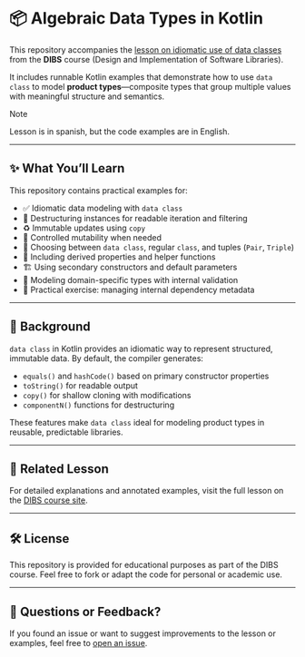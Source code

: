 # 📦 Algebraic Data Types in Kotlin

This repository accompanies the [lesson on idiomatic use of data classes](https://dibs.ravenhill.cl/docs/type-fundamentals/algebraic-data-types/records-2/kt/) from the **DIBS** course (Design and Implementation of Software Libraries).

It includes runnable Kotlin examples that demonstrate how to use `data class` to model **product types**—composite types that group multiple values with meaningful structure and semantics.

>[!note]
> Lesson is in spanish, but the code examples are in English.

---

## ✨ What You’ll Learn

This repository contains practical examples for:

- ✅ Idiomatic data modeling with `data class`
- 🧪 Destructuring instances for readable iteration and filtering
- ♻️ Immutable updates using `copy`
- 🔄 Controlled mutability when needed
- 🧩 Choosing between `data class`, regular `class`, and tuples (`Pair`, `Triple`)
- 🧠 Including derived properties and helper functions
- 🏗️ Using secondary constructors and default parameters
- 🧰 Modeling domain-specific types with internal validation
- 📁 Practical exercise: managing internal dependency metadata

---

## 🧠 Background

`data class` in Kotlin provides an idiomatic way to represent structured, immutable data. By default, the compiler generates:

- `equals()` and `hashCode()` based on primary constructor properties
- `toString()` for readable output
- `copy()` for shallow cloning with modifications
- `componentN()` functions for destructuring

These features make `data class` ideal for modeling product types in reusable, predictable libraries.

---

## 📘 Related Lesson

For detailed explanations and annotated examples, visit the full lesson on the [DIBS course site](https://dibs.ravenhill.cl/docs/type-fundamentals/algebraic-data-types/records-2/kt/).

---

## 🛠 License

This repository is provided for educational purposes as part of the DIBS course. Feel free to fork or adapt the code for personal or academic use.

---

## 💬 Questions or Feedback?

If you found an issue or want to suggest improvements to the lesson or examples, feel free to [open an issue](https://github.com/r8vnhill/algebraic-data-types-kt/issues).
